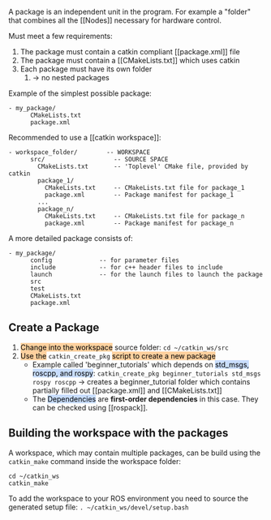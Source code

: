 A package is an independent unit in the program. For example a "folder" that combines all the [[Nodes]] necessary for hardware control.

Must meet a few requirements:
1. The package must contain a catkin compliant [[package.xml]] file
2. The package must contain a [[CMakeLists.txt]] which uses catkin
3. Each package must have its own folder
	1. -> no nested packages

Example of the simplest possible package:
```
- my_package/
      CMakeLists.txt
      package.xml
```
Recommended to use a [[catkin workspace]]:
```
- workspace_folder/        -- WORKSPACE
      src/                   -- SOURCE SPACE
        CMakeLists.txt       -- 'Toplevel' CMake file, provided by catkin
        package_1/
          CMakeLists.txt     -- CMakeLists.txt file for package_1
          package.xml        -- Package manifest for package_1
        ...
        package_n/
          CMakeLists.txt     -- CMakeLists.txt file for package_n
          package.xml        -- Package manifest for package_n
```
A more detailed package consists of:
```
- my_package/
      config             -- for parameter files
      include            -- for c++ header files to include
      launch             -- for the launch files to launch the package
      src
      test
      CMakeLists.txt
      package.xml
```
## Create a Package
1. <mark style="background: #FFB86CA6;">Change into the workspace</mark> source folder: `cd ~/catkin_ws/src`
2. <mark style="background: #FFB86CA6;">Use the</mark> `catkin_create_pkg` <mark style="background: #FFB86CA6;">script to create a new package</mark> 
	- Example called 'beginner_tutorials' which depends on <mark style="background: #ADCCFFA6;">std_msgs, roscpp, and rospy</mark>: `catkin_create_pkg beginner_tutorials std_msgs rospy roscpp`
		-> creates a beginner_tutorial folder which contains partially filled out [[package.xml]] and [[CMakeLists.txt]]
	- The <mark style="background: #ADCCFFA6;">Dependencies</mark> are **first-order dependencies** in this case. They can be checked using [[rospack]]. 

## Building the workspace with the packages
A workspace, which may contain multiple packages, can be build using the `catkin_make` command inside the workspace folder:
```linux
cd ~/catkin_ws
catkin_make
```
To add the workspace to your ROS environment you need to source the generated setup file:
	`. ~/catkin_ws/devel/setup.bash`